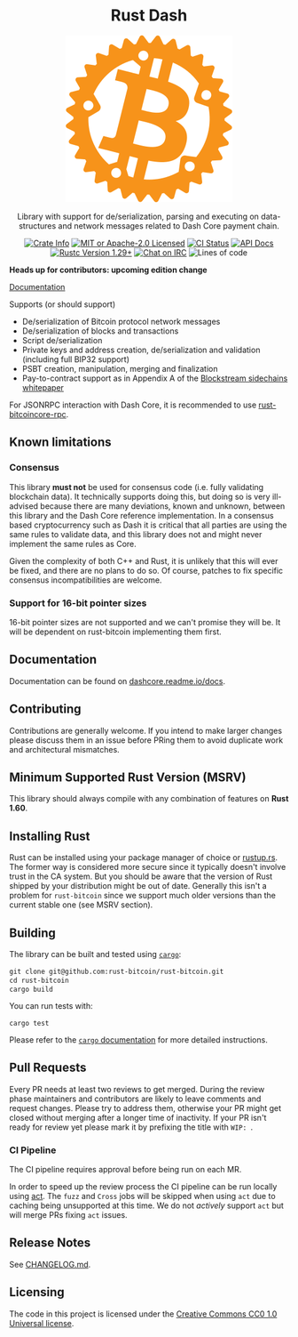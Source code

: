 <div align="center">
  <h1>Rust Dash</h1>

  <img alt="Rust Bitcoin logo by Hunter Trujillo, see license and source files under /logo" src="./logo/rust-bitcoin.png" width="300" />

  <p>Library with support for de/serialization, parsing and executing on data-structures
    and network messages related to Dash Core payment chain.
  </p>

  <p>
    <a href="https://crates.io/crates/dash"><img alt="Crate Info" src="https://img.shields.io/crates/v/dash.svg"/></a>
    <a href="https://github.com/rust-dashcore/rust-dashcore/blob/master/LICENSE"><img alt="MIT or Apache-2.0 Licensed" src="https://img.shields.io/badge/license-MIT%2FApache--2.0-blue.svg"/></a>
    <a href="https://github.com/rust-dashcore/rust-dashcore/actions?query=workflow%3AContinuous%20integration"><img alt="CI Status" src="https://github.com/rust-dashcore/rust-dashcore/workflows/Continuous%20integration/badge.svg"></a>
    <a href="https://docs.rs/bitcoin"><img alt="API Docs" src="https://img.shields.io/badge/docs.rs-bitcoin-green"/></a>
    <a href="https://blog.rust-lang.org/2018/09/13/Rust-1.29.html"><img alt="Rustc Version 1.29+" src="https://img.shields.io/badge/rustc-1.29%2B-lightgrey.svg"/></a>
    <a href="https://gnusha.org/bitcoin-rust/"><img alt="Chat on IRC" src="https://img.shields.io/badge/irc-%23bitcoin--rust%20on%20libera.chat-blue"></a>
    <img alt="Lines of code" src="https://img.shields.io/tokei/lines/github/rust-bitcoin/rust-bitcoin">
  </p>
</div>

**Heads up for contributors: upcoming edition change**

[Documentation](https://dashcore.readme.io/docs)

Supports (or should support)

* De/serialization of Bitcoin protocol network messages
* De/serialization of blocks and transactions
* Script de/serialization
* Private keys and address creation, de/serialization and validation (including full BIP32 support)
* PSBT creation, manipulation, merging and finalization
* Pay-to-contract support as in Appendix A of the [Blockstream sidechains whitepaper](https://www.blockstream.com/sidechains.pdf)

For JSONRPC interaction with Dash Core, it is recommended to use
[rust-bitcoincore-rpc](https://github.com/rust-dashcore/rust-dashcore-rpc).

## Known limitations

### Consensus

This library **must not** be used for consensus code (i.e. fully validating
blockchain data). It technically supports doing this, but doing so is very
ill-advised because there are many deviations, known and unknown, between
this library and the Dash Core reference implementation. In a consensus
based cryptocurrency such as Dash it is critical that all parties are
using the same rules to validate data, and this library does not and might 
never implement the same rules as Core.

Given the complexity of both C++ and Rust, it is unlikely that this will
ever be fixed, and there are no plans to do so. Of course, patches to
fix specific consensus incompatibilities are welcome.

### Support for 16-bit pointer sizes

16-bit pointer sizes are not supported and we can't promise they will be.
It will be dependent on rust-bitcoin implementing them first.

## Documentation

Documentation can be found on [dashcore.readme.io/docs](https://dashcore.readme.io/docs).

## Contributing

Contributions are generally welcome. If you intend to make larger changes please
discuss them in an issue before PRing them to avoid duplicate work and
architectural mismatches.

## Minimum Supported Rust Version (MSRV)

This library should always compile with any combination of features on **Rust 1.60**.

## Installing Rust

Rust can be installed using your package manager of choice or
[rustup.rs](https://rustup.rs). The former way is considered more secure since
it typically doesn't involve trust in the CA system. But you should be aware
that the version of Rust shipped by your distribution might be out of date.
Generally this isn't a problem for `rust-bitcoin` since we support much older
versions than the current stable one (see MSRV section).

## Building

The library can be built and tested using [`cargo`](https://github.com/rust-lang/cargo/):

```
git clone git@github.com:rust-bitcoin/rust-bitcoin.git
cd rust-bitcoin
cargo build
```

You can run tests with:

```
cargo test
```

Please refer to the [`cargo` documentation](https://doc.rust-lang.org/stable/cargo/) for more detailed instructions.

## Pull Requests

Every PR needs at least two reviews to get merged. During the review phase
maintainers and contributors are likely to leave comments and request changes.
Please try to address them, otherwise your PR might get closed without merging
after a longer time of inactivity. If your PR isn't ready for review yet please
mark it by prefixing the title with `WIP: `.

### CI Pipeline

The CI pipeline requires approval before being run on each MR.

In order to speed up the review process the CI pipeline can be run locally using
[act](https://github.com/nektos/act). The `fuzz` and `Cross` jobs will be
skipped when using `act` due to caching being unsupported at this time. We do
not *actively* support `act` but will merge PRs fixing `act` issues.


## Release Notes

See [CHANGELOG.md](CHANGELOG.md).


## Licensing

The code in this project is licensed under the [Creative Commons CC0 1.0
Universal license](LICENSE).
